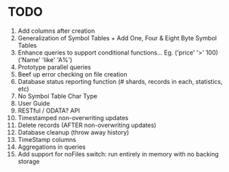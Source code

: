 # TODO #

1. Add columns after creation
1. Generalization of Symbol Tables + Add One, Four & Eight Byte Symbol Tables
1. Enhance queries to support conditional functions... Eg. ('price' '>' 100)('Name' 'like' 'A%')
1. Prototype parallel queries
1. Beef up error checking on file creation
1. Database status reporting function (# shards, records in each, statistics, etc)
1. No Symbol Table Char Type
1. User Guide
1. RESTful / ODATA? API
1. Timestamped non-overwriting updates
1. Delete records (AFTER non-overwriting updates)
1. Database cleanup (throw away history)
1. TimeStamp columns
1. Aggregations in queries
1. Add support for noFiles switch: run entirely in memory with no backing storage